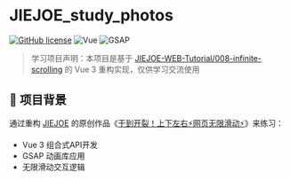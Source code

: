 # JIEJOE_study_photos
[![GitHub license](https://img.shields.io/github/license/allureluoli/JIEJOE_study_photos)](https://github.com/allureluoli/JIEJOE_study_photos/blob/main/LICENSE)
![Vue](https://img.shields.io/badge/Vue-3.x-brightgreen)
![GSAP](https://img.shields.io/badge/GSAP-3.x-green)
> 学习项目声明：本项目是基于 [JIEJOE-WEB-Tutorial/008-infinite-scrolling](https://github.com/JIEJOE-WEB-Tutorial/008-infinite-scrolling) 的 Vue 3 重构实现，仅供学习交流使用
## 📌 项目背景
通过重构 [JIEJOE](https://space.bilibili.com/3493080832017948) 的原创作品《[干到开裂！上下左右⚡网页无限滑动⚡](https://www.bilibili.com/video/BV1mu4m1K7HV/)》来练习：
- Vue 3 组合式API开发
- GSAP 动画库应用
- 无限滑动交互逻辑